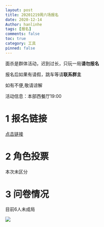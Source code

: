 ```yaml
---
layout: post
title: 20201219周六场报名
date: 2020-12-14
Author: hanlinhe 
tags: [报名]
comments: false
toc: true
category: 工具
pinned: false
---
```


面杀是群体活动，迟到过长，只玩一局**请勿报名**

报名后如果有请假，跳车等请**联系群主**

如有不便,敬请谅解

活动信息：本部西餐厅19:00

# 1 报名链接

[点击链接](https://wj.qq.com/s2/7709553/af68/)

# 2 角色投票

本次未区分

# 3 问卷情况

目前6人未成局

![](https://i.loli.net/2020/12/17/jTAmgHe6tWcGlN8.png)